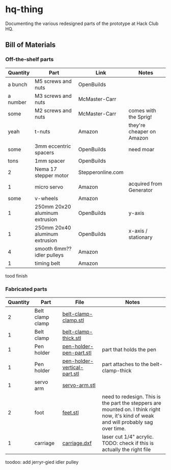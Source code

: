 # hq-thing

Documenting the various redesigned parts of the prototype at Hack Club HQ.

## Bill of Materials

### Off-the-shelf parts

| Quantity | Part                           | Link              | Notes                     |
| -------- | ------------------------------ | ----------------- | ------------------------- |
| a bunch  | M5 screws and nuts             | OpenBuilds        |                           |
| a number | M3 screws and nuts             | McMaster-Carr     |                           |
| some     | M2 screws and nuts             | McMaster-Carr     | comes with the Sprig!     |
| yeah     | t-nuts                         | Amazon            | they're cheaper on Amazon |
| some     | 3mm eccentric spacers          | OpenBuilds        | need moar                 |
| tons     | 1mm spacer                     | OpenBuilds        |                           |
| 2        | Nema 17 stepper motor          | Stepperonline.com |                           |
| 1        | micro servo                    | Amazon            | acquired from Generator   |
| some     | v-wheels                       | Amazon            |                           |
| 1        | 250mm 20x20 aluminum extrusion | OpenBuilds        | y-axis                    |
| 1        | 250mm 20x40 aluminum extrusion | OpenBuilds        | x-axis / stationary       |
| 4        | smooth 6mm?? idler pulleys     | Amazon            |                           |
| 1        | timing belt                    | Amazon            |                           |

tood finish

### Fabricated parts

| Quantity | Part             | File                                                              | Notes                                                                                                                                 |
| -------- | ---------------- | ----------------------------------------------------------------- | ------------------------------------------------------------------------------------------------------------------------------------- |
| 2        | Belt clamp clamp | [belt-clamp-clamp.stl](./3d/belt-clamp-clamp.stl)                 |                                                                                                                                       |
| 1        | Belt clamp       | [belt-clamp-thick.stl](./3d/belt-clamp-thick.stl)                 |                                                                                                                                       |
| 1        | Pen holder       | [pen-holder-pen-part.stl](./3d/pen-holder-pen-part.stl)           | part that holds the pen                                                                                                               |
| 1        | Pen holder       | [pen-holder-vertical-part.stl](./3d/pen-holder-vertical-part.stl) | part attaches to the belt-clamp-thick                                                                                                 |
| 1        | servo arm        | [servo-arm.stl](./3d/servo-arm.stl)                               |                                                                                                                                       |
| 2        | foot             | [feet.stl](./3d/foot.stl)                                         | need to redesign. This is the part the steppers are mounted on. I think right now, it's kind of weak and will probably sag over time. |
| 1        | carriage         | [carriage.dxf](./laser/carriage.dxf)                              | laser cut 1/4" acrylic. TODO: check if this is actually the right file                                                                |

toodoo: add jerryr-gied idler pulley
